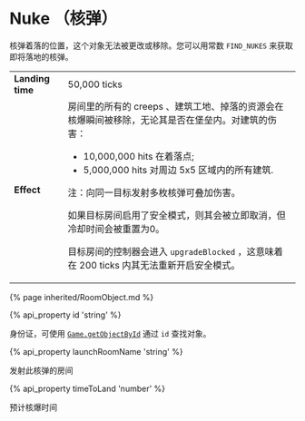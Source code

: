 # Nuke （核弹）

核弹着落的位置，这个对象无法被更改或移除。您可以用常数 `FIND_NUKES` 来获取即将落地的核弹。


<table class="table gameplay-info">
    <tbody>
    <tr>
        <td><strong>Landing time</strong></td>
        <td>50,000 ticks</td>
    </tr>
    <tr>
        <td><strong>Effect</strong></td>
        <td>房间里的所有的 creeps 、建筑工地、掉落的资源会在核爆瞬间被移除，无论其是否在堡垒内。对建筑的伤害：
            <ul>
                <li>10,000,000 hits 在着落点;</li>
                <li>5,000,000 hits 对周边 5x5 区域内的所有建筑.</li>
            </ul>
            <p>注：向同一目标发射多枚核弹可叠加伤害。</p>
            <p>如果目标房间启用了安全模式，则其会被立即取消，但冷却时间会被重置为0。</p>
            <p>目标房间的控制器会进入 <code>upgradeBlocked</code> ，这意味着在 200 ticks 内其无法重新开启安全模式。</p>
        </td>
    </tr>
    </tbody>
</table>

{% page inherited/RoomObject.md %}

{% api_property id 'string' %}



身份证，可使用 <a href="#Game.getObjectById"><code>Game.getObjectById</code></a> 通过 <code>id</code> 查找对象。



{% api_property launchRoomName 'string' %}



发射此核弹的房间



{% api_property timeToLand 'number' %}



预计核爆时间


